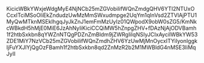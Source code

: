 KicicWBkYWxjeWdgMyE4NjNCb25mZGVobilifWQnZmdgQHV6YTI2NTUxOCcxITciMSoOIiEkZndudzUwMzMmSWxudmpge2UqYm1qInVsd2ZTVlAjPTU1MyQwMTknMSEkIhgqJyJkZnJ1emFmMzUyIz01QWpodX9obW0sZG5/KmNkcWBkdH5hMjE0MiE6JzAhNyIiKiciCCQiMW5hZnpgZHV+fDAzNjAjODVBamh1f2htbSxkbn8qYWZnNTQgPDZnZmBldm9jZWRgIiIqNSIyJCIxAyciIWBkYW53ZDE1MiY7NzVCb25mZGVobilifWQnZmdhZHV6YzUwMjMnOycxITYiIyonIggkIjFuYXJlYjQgOzFBamh1f2htbSxkbn8qd2ZnMzR2b2M1MWBldG4nMSE3IiMqJyII